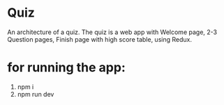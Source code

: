 # Quiz
An architecture of a quiz. The quiz is a web app with Welcome page, 2-3 Question pages, Finish page with high score table, using Redux.

# for running the app:
1. npm i
2. npm run dev
